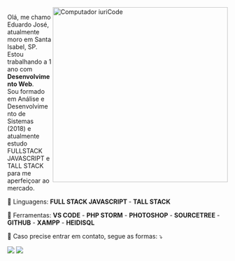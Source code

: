 <img src="https://raw.githubusercontent.com/MicaelliMedeiros/micaellimedeiros/master/image/computer-illustration.png" min-width="400px" max-width="400px" width="400px" align="right" alt="Computador iuriCode">

<p align="left"> 
  Olá, me chamo Eduardo José, atualmente moro em Santa Isabel, SP. Estou trabalhando a 1 ano com <strong>Desenvolvimento Web</strong>.<br>
  Sou formado em Análise e Desenvolvimento de Sistemas (2018) e atualmente estudo FULLSTACK JAVASCRIPT e TALL STACK para me aperfeiçoar ao mercado.
</p>

<p align="left">
  🦄 Linguagens: <strong>FULL STACK JAVASCRIPT </strong> - <strong>TALL STACK</strong>
</p>

<p align="left">
  💼 Ferramentas: <strong>VS CODE</strong> - <strong>PHP STORM</strong> - <strong>PHOTOSHOP</strong> - <strong>SOURCETREE</strong> - <strong>GITHUB</strong> - <strong>XAMPP</strong> - <strong>HEIDISQL</strong>
</p>

<p align="left">
  💌 Caso precise entrar em contato, segue as formas: ⤵️
</p>

<p align="left">
  <a href="mailto:eduardojsc18@outlook.com" alt="Gmail">
  <img src="https://img.shields.io/badge/Microsoft_Outlook-0078D4?style=for-the-badge&logo=microsoft-outlook&logoColor=white" /></a>

  <a href="https://www.linkedin.com/in/eduardojsc/" alt="Linkedin">
  <img src="https://img.shields.io/badge/LinkedIn-0077B5?style=for-the-badge&logo=linkedin&logoColor=white" /></a>
</p>  
